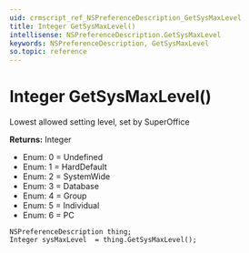 ```yaml
---
uid: crmscript_ref_NSPreferenceDescription_GetSysMaxLevel
title: Integer GetSysMaxLevel()
intellisense: NSPreferenceDescription.GetSysMaxLevel
keywords: NSPreferenceDescription, GetSysMaxLevel
so.topic: reference
---
```


# Integer GetSysMaxLevel()

Lowest allowed setting level, set by SuperOffice

**Returns:** Integer

* Enum: 0 = Undefined 
* Enum: 1 = HardDefault 
* Enum: 2 = SystemWide 
* Enum: 3 = Database 
* Enum: 4 = Group 
* Enum: 5 = Individual 
* Enum: 6 = PC 

```crmscript
NSPreferenceDescription thing;
Integer sysMaxLevel  = thing.GetSysMaxLevel();
```


